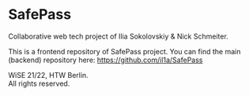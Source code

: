 # SafePass
Collaborative web tech project of Ilia Sokolovskiy & Nick Schmeiter.

This is a frontend repository of SafePass project. You can find the main (backend) repository here:
https://github.com/il1a/SafePass

WiSE 21/22, HTW Berlin.                                                                                                                                                                                                                                                        
All rights reserved.